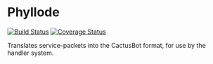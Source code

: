 # Phyllode

[![Build Status](https://travis-ci.org/CactusDev/Phyllode.svg?branch=master)](https://travis-ci.org/CactusDev/Phyllode)
[![Coverage Status](https://coveralls.io/repos/github/CactusDev/Phyllode/badge.svg?branch=master)](https://coveralls.io/github/CactusDev/Phyllode?branch=master)

Translates service-packets into the CactusBot format, for use by the handler system.
